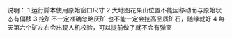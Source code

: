 说明：
1 运行脚本使用原始窗口尺寸
2 大地图花果山位置不能因移动而与原始状态有偏移
3 挖矿不一定准确忽略灰矿 也不能一定会挖高品质矿石，随缘就好
4 每天第六个矿左右会出现人机校验，可以提前做了就不会有弹窗
